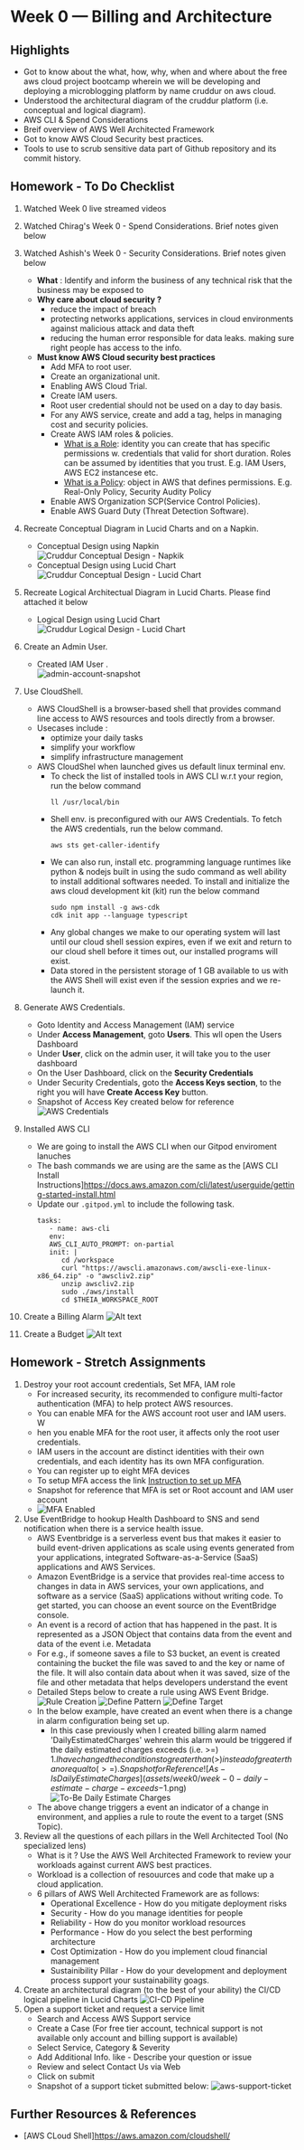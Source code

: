 # Week 0 — Billing and Architecture
## Highlights
* Got to know about the what, how, why, when and where about the free aws cloud project bootcamp wherein we will be developing and deploying a microblogging platform by name cruddur on aws cloud.
* Understood the architectural diagram of the cruddur platform (i.e. conceptual and logical diagram). 
* AWS CLI & Spend Considerations
* Breif overview of AWS Well Architected Framework
* Got to know AWS Cloud Security best practices. 
* Tools to use to scrub sensitive data part of Github repository and its commit history.

## Homework - To Do Checklist
1. Watched Week 0 live streamed videos

2. Watched Chirag's Week 0 - Spend Considerations. Brief notes given below

3. Watched Ashish's Week 0 - Security Considerations. Brief notes given below
    * **What** : Identify and inform the business of any technical risk that the business may be exposed to 
    * **Why care about cloud security ?**
      * reduce the impact of breach
      * protecting networks applications, services in cloud environments against malicious attack and data theft
      * reducing the human error responsible for data leaks. making sure right people has access to the info.
    * **Must know AWS Cloud security best practices**
      * Add MFA to root user.
      * Create an organizational unit.
      * Enabling AWS Cloud Trial.
      * Create IAM users.
      * Root user credential should not be used on a day to day basis.
      * For any AWS service, create and add a tag, helps in managing cost and security policies.
      * Create AWS IAM roles & policies.
        * <u>What is a Role</u>: identity you can create that has specific permissions w. credentials that valid for short duration. Roles can be assumed by identities that you trust. E.g. IAM Users, AWS EC2 instancese etc.
        * <u>What is a Policy</u>: object in AWS that defines permissions. E.g. Real-Only Policy, Security Audity Policy
      * Enable AWS Organization SCP(Service Control Policies).
      * Enable AWS Guard Duty (Threat Detection Software).

4. Recreate Conceptual Diagram in Lucid Charts and on a Napkin. 
   *  Conceptual Design using Napkin
      ![Cruddur Conceptual Design - Napkik](assets/week0/week-0-cruddur-napkin-conceptual-design-v1.jpg)
   *  Conceptual Design using Lucid Chart
      ![Cruddur Conceptual Design - Lucid Chart](assets/week0/week-0-cruddur-conceptual.jpeg)
	
5. Recreate Logical Architectual Diagram in Lucid Charts. Please find attached it below
   * Logical Design using Lucid Chart
     ![Cruddur Logical Design - Lucid Chart](assets/week0/week-0-cruddur-logical-design.jpeg)

6. Create an Admin User. 
   * Created IAM User .<br/>
       ![admin-account-snapshot](assets/week0/week-0-admin-account-snapshot.png)

7. Use CloudShell. 
   * AWS CloudShell is a browser-based shell that provides command line access to AWS resources and tools directly from a browser.
   * Usecases include :
     * optimize your daily tasks
     * simplify your workflow
     * simplify infrastructure management
   * AWS CloudShel when launched gives us default linux terminal env. 
     * To check the list of installed tools in AWS CLI w.r.t your region, run the below command
         ```
         ll /usr/local/bin 
         ```
     * Shell env. is preconfigured with our AWS Credentials. To fetch the AWS credentials, run the below command.
         ```
         aws sts get-caller-identify
         ```
     * We can also run, install etc. programming language runtimes like python & nodejs built in using the sudo command as well ability to install additional softwares needed.  To install and initialize the aws cloud development kit (kit) run the below command
         ```
         sudo npm install -g aws-cdk
         cdk init app --language typescript
         ```
     * Any global changes we make to our operating system will last until our cloud shell session expires, even if we exit and return to our cloud shell before it times out, our installed programs will exist.
     * Data stored in the persistent storage of 1 GB available to us with the AWS Shell will exist even if the session expries and we re-launch it.
  
8. Generate AWS Credentials. 
   * Goto Identity and Access Management (IAM) service
   * Under **Access Management**, goto **Users**. This wll open the Users Dashboard
   * Under **User**, click on the admin user, it will take you to the user dashboard
   * On the User Dashboard, click on the **Security Credentials** 
   * Under Security Credentials, goto the **Access Keys section**, to the right you will have **Create Access Key** button.
   * Snapshot of Access Key created below for reference
      ![AWS Credentials](assets/week0/week-0-aws-cli-access-keys.png)
9.  Installed AWS CLI
    * We are going to install the AWS CLI when our Gitpod enviroment lanuches
    * The bash commands we are using are the same as the [AWS CLI Install Instructions]https://docs.aws.amazon.com/cli/latest/userguide/getting-started-install.html
    * Update our ```.gitpod.yml``` to include the following task.
      ```
      tasks:
         - name: aws-cli
         env:
         AWS_CLI_AUTO_PROMPT: on-partial
         init: |
            cd /workspace
            curl "https://awscli.amazonaws.com/awscli-exe-linux-x86_64.zip" -o "awscliv2.zip"
            unzip awscliv2.zip
            sudo ./aws/install
            cd $THEIA_WORKSPACE_ROOT
      ```
10. Create a Billing Alarm
    ![Alt text](assets/week0/week-0-alarm.png)

11. Create a Budget
    ![Alt text](assets/week0/week-0-budget.png)

## Homework - Stretch Assignments
1. Destroy your root account credentials, Set MFA, IAM role
   * For increased security, its recommended to configure multi-factor authentication (MFA) to help protect AWS resources. 
   * You can enable MFA for the AWS account root user and IAM users. W
   * hen you enable MFA for the root user, it affects only the root user credentials. 
   * IAM users in the account are distinct identities with their own credentials, and each identity has its own MFA configuration. 
   * You can register up to eight MFA devices
   * To setup MFA access the link [Instruction to set up MFA](https://docs.aws.amazon.com/IAM/latest/UserGuide/id_credentials_mfa_enable_virtual.html)
   * Snapshot for reference that MFA is set or Root account and IAM user account
   * ![MFA Enabled](assets/week0/week-0-mfa-aws-user.png)
2. Use EventBridge to hookup Health Dashboard to SNS and send notification when there is a service health issue.
   * AWS Eventbridge is a serverless event bus that makes it easier to build event-driven applications as scale using events generated from your applications, integrated Software-as-a-Service (SaaS) applications and AWS Services.
   * Amazon EventBridge is a service that provides real-time access to changes in data in AWS services, your own applications, and software as a service (SaaS) applications without writing code. To get started, you can choose an event source on the EventBridge console.
   * An event is a record of action that has happened in the past. It is represented as a JSON Object that contains data from the event and data of the event i.e. Metadata
   * For e.g., if someone saves a file to S3 bucket, an event is created containing the bucket the file was saved to and the key or name of the file. It will also contain data about when it was saved, size of the file and other metadata that helps developers understand the event 
   * Detailed Steps below to create a rule using AWS Event Bridge.
      ![Rule Creation](assets/week0/week-0-event-bridge-create-a-rule.png)
      ![Define Pattern](assets/week0/week-0-event-bridge-build-a-pattern.png)
      ![Define Target](assets/week0/week-0-event-bridge-define-target.png)
   * In the below example, have created an event when there is a change in alarm configuration being set up. 
     * In this case previously when I created billing alarm named 'DailyEstimatedCharges' wehrein this alarm would be triggered if the daily estimated charges exceeds (i.e. >=) 1$. I have changed the conditions to greater than (>) instead of greater than or equal to (>=). Snapshot for Reference
         ![As-Is Daily Estimate Charges](assets/week0/week-0-daily-estimate-charge-exceeds-$1.png)
         ![To-Be Daily Estimate Charges](assets/week0/week-0-daily-estimate-charge-gt-$1.png)
   * The above change triggers a event an indicator of a change in environment, and applies a rule to route the event to a target (SNS Topic).
3. Review all the questions of each pillars in the Well Architected Tool (No specialized lens)
      * What is it ? Use the AWS Well Architected Framework to review your workloads against current AWS best practices.
      * Workload is a collection of resouurces and code that make up a cloud application.
      * 6 pillars of AWS Well Architected Framework are as follows:
        * Operational Excellence - How do you mitigate deployment risks
        * Security - How do you manage identities for people
        * Reliability - How do you monitor workload resources
        * Performance - How do you select the best performing architecture
        * Cost Optimization - How do you implement cloud financial management
        * Sustainibility Pillar - How do your development and deployment process support your sustainability goags. 
4. Create an architectural diagram (to the best of your ability) the CI/CD logical pipeline in Lucid Charts
      ![CI-CD Pipeline](assets/week0/week-0-ci-cd-pipeline.jpg) 
5. Open a support ticket and request a service limit
   * Search and Access AWS Support service
   * Create a Case (For free tier account, technical support is not available only account and billing support is available)
   * Select Service, Category & Severity
   * Add Additional Info. like - Describe  your question or issue
   * Review and select Contact Us via Web
   * Click on submit
   * Snapshot of a support ticket submitted below:
      ![aws-support-ticket](assets/week0/week-0-aws-support-ticket.png)


## Further Resources & References
* [AWS CLoud Shell]https://aws.amazon.com/cloudshell/

